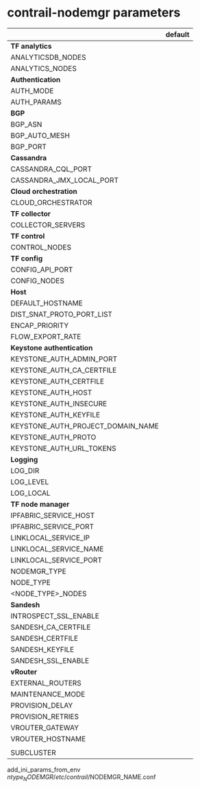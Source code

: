 # contrail-nodemgr parameters

| | default |
|---|---|
| **TF analytics** | |
| ANALYTICSDB_NODES | |
| ANALYTICS_NODES | |
| **Authentication** | |
| AUTH_MODE | |
| AUTH_PARAMS | |
| **BGP** | |
| BGP_ASN | |
| BGP_AUTO_MESH | |
| BGP_PORT | |
| **Cassandra** | |
| CASSANDRA_CQL_PORT | |
| CASSANDRA_JMX_LOCAL_PORT | |
| **Cloud orchestration** | |
| CLOUD_ORCHESTRATOR | |
| **TF collector** | |
| COLLECTOR_SERVERS | |
| **TF control** | |
| CONTROL_NODES | |
| **TF config** | |
| CONFIG_API_PORT | |
| CONFIG_NODES | |
| **Host** | |
| DEFAULT_HOSTNAME | |
| DIST_SNAT_PROTO_PORT_LIST | |
| ENCAP_PRIORITY | |
| FLOW_EXPORT_RATE | |
| **Keystone authentication** | |
| KEYSTONE_AUTH_ADMIN_PORT | |
| KEYSTONE_AUTH_CA_CERTFILE | |
| KEYSTONE_AUTH_CERTFILE | |
| KEYSTONE_AUTH_HOST | |
| KEYSTONE_AUTH_INSECURE | |
| KEYSTONE_AUTH_KEYFILE | |
| KEYSTONE_AUTH_PROJECT_DOMAIN_NAME | |
| KEYSTONE_AUTH_PROTO | |
| KEYSTONE_AUTH_URL_TOKENS | |
| **Logging** | |
| LOG_DIR | |
| LOG_LEVEL | |
| LOG_LOCAL | |
| **TF node manager** | |
| IPFABRIC_SERVICE_HOST | |
| IPFABRIC_SERVICE_PORT | |
| LINKLOCAL_SERVICE_IP | |
| LINKLOCAL_SERVICE_NAME | |
| LINKLOCAL_SERVICE_PORT | |
| NODEMGR_TYPE | |
| NODE_TYPE | |
| <NODE_TYPE>_NODES | |
| **Sandesh** | |
| INTROSPECT_SSL_ENABLE | |
| SANDESH_CA_CERTFILE | |
| SANDESH_CERTFILE | |
| SANDESH_KEYFILE | |
| SANDESH_SSL_ENABLE | |
| **vRouter** | |
| EXTERNAL_ROUTERS | |
| MAINTENANCE_MODE | |
| PROVISION_DELAY | |
| PROVISION_RETRIES | |
| VROUTER_GATEWAY | |
| VROUTER_HOSTNAME | |
| | |
| SUBCLUSTER | |

add_ini_params_from_env ${ntype}_NODEMGR /etc/contrail/$NODEMGR_NAME.conf
